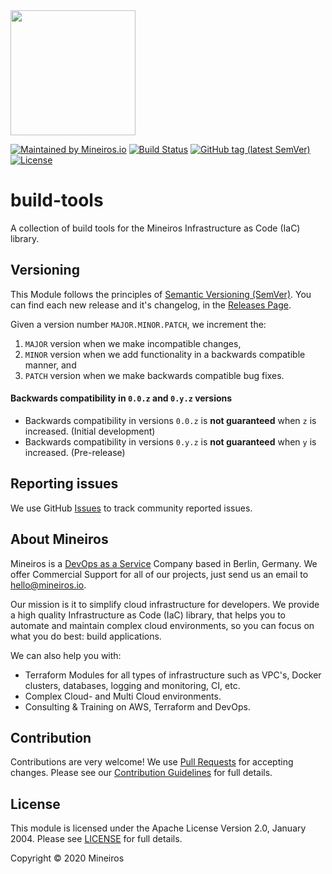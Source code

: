 <img src="https://i.imgur.com/t8IkKoZl.png" width="200"/>

[![Maintained by Mineiros.io](https://img.shields.io/badge/maintained%20by-mineiros.io-00607c.svg)](https://www.mineiros.io/ref=repo_build-tools)
[![Build Status](https://mineiros.semaphoreci.com/badges/build-tools/branches/master.svg?style=shields)](https://mineiros.semaphoreci.com/projects/build-tools)
[![GitHub tag (latest SemVer)](https://img.shields.io/github/v/tag/mineiros-io/build-tools.svg?label=latest&sort=semver)](https://github.com/mineiros-io/build-tools/releases)
[![License](https://img.shields.io/badge/License-Apache%202.0-brightgreen.svg)](https://opensource.org/licenses/Apache-2.0)

# build-tools

A collection of build tools for the Mineiros Infrastructure as Code (IaC) library.

## Versioning

This Module follows the principles of [Semantic Versioning (SemVer)](https://semver.org/).
You can find each new release and it's changelog, in the
[Releases Page](https://github.com/mineiros-io/build-tools/releases).

Given a version number `MAJOR.MINOR.PATCH`, we increment the:
1) `MAJOR` version when we make incompatible changes,
2) `MINOR` version when we add functionality in a backwards compatible manner, and
3) `PATCH` version when we make backwards compatible bug fixes.

#### Backwards compatibility in `0.0.z` and `0.y.z` versions

- Backwards compatibility in versions `0.0.z` is **not guaranteed** when `z` is increased. (Initial development)
- Backwards compatibility in versions `0.y.z` is **not guaranteed** when `y` is increased. (Pre-release)

## Reporting issues

We use GitHub [Issues](https://github.com/mineiros-io/build-tools/issues) to track community reported issues.

## About Mineiros

Mineiros is a [DevOps as a Service](https://mineiros.io/) Company based in Berlin, Germany.
We offer Commercial Support for all of our projects, just send us an email to [hello@mineiros.io](mailto:hello@mineiros.io).

Our mission is it to simplify cloud infrastructure for developers. We provide a high quality Infrastructure as Code
(IaC) library, that helps you to automate and maintain complex cloud environments, so you can focus on what you do
best: build applications.

We can also help you with:
- Terraform Modules for all types of infrastructure such as VPC's, Docker clusters, databases, logging and monitoring,
  CI, etc.
- Complex Cloud- and Multi Cloud environments.
- Consulting & Training on AWS, Terraform and DevOps.

## Contribution

Contributions are very welcome! We use [Pull Requests](https://github.com/mineiros-io/build-tools/pulls)
for accepting changes.
Please see our [Contribution Guidelines](https://github.com/mineiros-io/build-tools/tree/master/CONTRIBUTING.md)
for full details.

## License

This module is licensed under the Apache License Version 2.0, January 2004.
Please see [LICENSE](https://github.com/mineiros-io/build-tools/blob/master/LICENSE) for full details.

Copyright &copy; 2020 Mineiros
